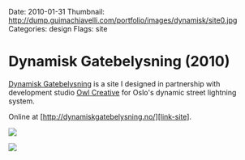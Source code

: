 Date: 2010-01-31
Thumbnail: http://dump.guimachiavelli.com/portfolio/images/dynamisk/site0.jpg
Categories: design
Flags: site

# Dynamisk Gatebelysning (2010)

[Dynamisk Gatebelysning][link-site] is a site I designed in partnership with development studio [Owl Creative](http://owlcreative.co.uk) for Oslo's dynamic street lightning system.

Online at [http://dynamiskgatebelysning.no/][link-site].

[![](http://dump.guimachiavelli.com/portfolio/images/dynamisk/site0.jpg)][link-site]

[![](http://dump.guimachiavelli.com/portfolio/images/dynamisk/site1.jpg)][link-site]

[link-site]: http://dynamiskgatebelysning.no/
